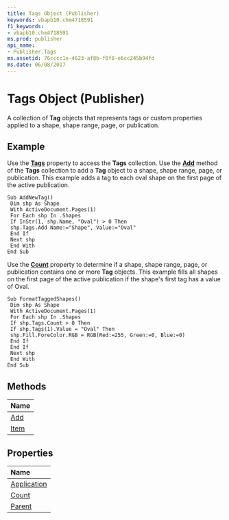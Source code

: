 ```yaml
---
title: Tags Object (Publisher)
keywords: vbapb10.chm4718591
f1_keywords:
- vbapb10.chm4718591
ms.prod: publisher
api_name:
- Publisher.Tags
ms.assetid: 76cccc1e-4623-af8b-f0f8-e6cc245b94fd
ms.date: 06/08/2017
---
```



# Tags Object (Publisher)

A collection of  **Tag** objects that represents tags or custom properties applied to a shape, shape range, page, or publication.
 


## Example

Use the  **[Tags](Publisher.Shape.Tags.md)** property to access the **Tags** collection. Use the **[Add](Publisher.Tags.Add.md)** method of the **Tags** collection to add a **Tag** object to a shape, shape range, page, or publication. This example adds a tag to each oval shape on the first page of the active publication.
 

 

```
Sub AddNewTag() 
 Dim shp As Shape 
 With ActiveDocument.Pages(1) 
 For Each shp In .Shapes 
 If InStr(1, shp.Name, "Oval") > 0 Then 
 shp.Tags.Add Name:="Shape", Value:="Oval" 
 End If 
 Next shp 
 End With 
End Sub
```

Use the  **[Count](Publisher.Tags.Count.md)** property to determine if a shape, shape range, page, or publication contains one or more **Tag** objects. This example fills all shapes on the first page of the active publication if the shape's first tag has a value of Oval.
 

 



```
Sub FormatTaggedShapes() 
 Dim shp As Shape 
 With ActiveDocument.Pages(1) 
 For Each shp In .Shapes 
 If shp.Tags.Count > 0 Then 
 If shp.Tags(1).Value = "Oval" Then 
 shp.Fill.ForeColor.RGB = RGB(Red:=255, Green:=0, Blue:=0) 
 End If 
 End If 
 Next shp 
 End With 
End Sub
```


## Methods



|**Name**|
|:-----|
|[Add](Publisher.Tags.Add.md)|
|[Item](Publisher.Tags.Item.md)|

## Properties



|**Name**|
|:-----|
|[Application](Publisher.Tags.Application.md)|
|[Count](Publisher.Tags.Count.md)|
|[Parent](tags-parent-property-publisher.md)|

